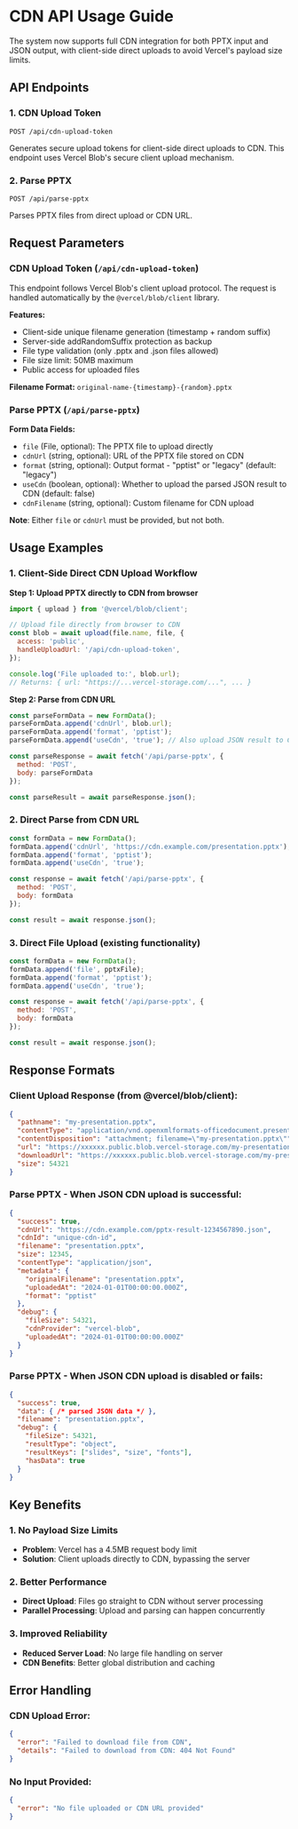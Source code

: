 # CDN API Usage Guide

The system now supports full CDN integration for both PPTX input and JSON output, with client-side direct uploads to avoid Vercel's payload size limits.

## API Endpoints

### 1. CDN Upload Token
`POST /api/cdn-upload-token`

Generates secure upload tokens for client-side direct uploads to CDN. This endpoint uses Vercel Blob's secure client upload mechanism.

### 2. Parse PPTX
`POST /api/parse-pptx`

Parses PPTX files from direct upload or CDN URL.

## Request Parameters

### CDN Upload Token (`/api/cdn-upload-token`)

This endpoint follows Vercel Blob's client upload protocol. The request is handled automatically by the `@vercel/blob/client` library.

**Features:**
- Client-side unique filename generation (timestamp + random suffix)
- Server-side addRandomSuffix protection as backup
- File type validation (only .pptx and .json files allowed)  
- File size limit: 50MB maximum
- Public access for uploaded files

**Filename Format:** `original-name-{timestamp}-{random}.pptx`

### Parse PPTX (`/api/parse-pptx`)

**Form Data Fields:**
- `file` (File, optional): The PPTX file to upload directly
- `cdnUrl` (string, optional): URL of the PPTX file stored on CDN
- `format` (string, optional): Output format - "pptist" or "legacy" (default: "legacy")
- `useCdn` (boolean, optional): Whether to upload the parsed JSON result to CDN (default: false)
- `cdnFilename` (string, optional): Custom filename for CDN upload

**Note**: Either `file` or `cdnUrl` must be provided, but not both.

## Usage Examples

### 1. Client-Side Direct CDN Upload Workflow

**Step 1: Upload PPTX directly to CDN from browser**
```javascript
import { upload } from '@vercel/blob/client';

// Upload file directly from browser to CDN
const blob = await upload(file.name, file, {
  access: 'public',
  handleUploadUrl: '/api/cdn-upload-token',
});

console.log('File uploaded to:', blob.url);
// Returns: { url: "https://...vercel-storage.com/...", ... }
```

**Step 2: Parse from CDN URL**
```javascript
const parseFormData = new FormData();
parseFormData.append('cdnUrl', blob.url);
parseFormData.append('format', 'pptist');
parseFormData.append('useCdn', 'true'); // Also upload JSON result to CDN

const parseResponse = await fetch('/api/parse-pptx', {
  method: 'POST',
  body: parseFormData
});

const parseResult = await parseResponse.json();
```

### 2. Direct Parse from CDN URL
```javascript
const formData = new FormData();
formData.append('cdnUrl', 'https://cdn.example.com/presentation.pptx');
formData.append('format', 'pptist');
formData.append('useCdn', 'true');

const response = await fetch('/api/parse-pptx', {
  method: 'POST',
  body: formData
});

const result = await response.json();
```

### 3. Direct File Upload (existing functionality)
```javascript
const formData = new FormData();
formData.append('file', pptxFile);
formData.append('format', 'pptist');
formData.append('useCdn', 'true');

const response = await fetch('/api/parse-pptx', {
  method: 'POST',
  body: formData
});

const result = await response.json();
```

## Response Formats

### Client Upload Response (from @vercel/blob/client):
```json
{
  "pathname": "my-presentation.pptx",
  "contentType": "application/vnd.openxmlformats-officedocument.presentationml.presentation",
  "contentDisposition": "attachment; filename=\"my-presentation.pptx\"",
  "url": "https://xxxxxx.public.blob.vercel-storage.com/my-presentation-xxxxxx.pptx",
  "downloadUrl": "https://xxxxxx.public.blob.vercel-storage.com/my-presentation-xxxxxx.pptx?download=1",
  "size": 54321
}
```

### Parse PPTX - When JSON CDN upload is successful:
```json
{
  "success": true,
  "cdnUrl": "https://cdn.example.com/pptx-result-1234567890.json",
  "cdnId": "unique-cdn-id",
  "filename": "presentation.pptx",
  "size": 12345,
  "contentType": "application/json",
  "metadata": {
    "originalFilename": "presentation.pptx",
    "uploadedAt": "2024-01-01T00:00:00.000Z",
    "format": "pptist"
  },
  "debug": {
    "fileSize": 54321,
    "cdnProvider": "vercel-blob",
    "uploadedAt": "2024-01-01T00:00:00.000Z"
  }
}
```

### Parse PPTX - When JSON CDN upload is disabled or fails:
```json
{
  "success": true,
  "data": { /* parsed JSON data */ },
  "filename": "presentation.pptx",
  "debug": {
    "fileSize": 54321,
    "resultType": "object",
    "resultKeys": ["slides", "size", "fonts"],
    "hasData": true
  }
}
```

## Key Benefits

### 1. No Payload Size Limits
- **Problem**: Vercel has a 4.5MB request body limit
- **Solution**: Client uploads directly to CDN, bypassing the server

### 2. Better Performance
- **Direct Upload**: Files go straight to CDN without server processing
- **Parallel Processing**: Upload and parsing can happen concurrently

### 3. Improved Reliability
- **Reduced Server Load**: No large file handling on server
- **CDN Benefits**: Better global distribution and caching

## Error Handling

### CDN Upload Error:
```json
{
  "error": "Failed to download file from CDN",
  "details": "Failed to download from CDN: 404 Not Found"
}
```

### No Input Provided:
```json
{
  "error": "No file uploaded or CDN URL provided"
}
```